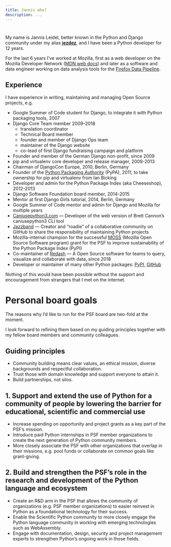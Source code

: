 ```yaml
---
title: Jannis who?
description: ...
---
```


# 


My name is Jannis Leidel, better known in the Python and Django community under my alias **[jezdez](https://twitter.com/jezdez)**, and I have been a Python developer for 12 years.


For the last 6 years I’ve worked at Mozilla, first as a web developer on the Mozilla Developer Network ([MDN web docs](https://developer.mozilla.org)) and later as a software and data engineer working on data analysis tools for the [Firefox Data Pipeline](https://telemetry.mozilla.org).


## Experience


I have experience in writing, maintaining and managing Open Source projects, e.g.


* Google Summer of Code student for Django, to integrate it with Python packaging tools, 2007
* Django Core Team member 2009\-2018
	+ translation coordinator
	+ Technical Board member
	+ founder and member of Django Ops team
	+ maintainer of the Django website
	+ co\-lead of first Django fundraising campaign and platform
* Founder and member of the German Django non\-profit, since 2009
* pip and virtualenv core developer and release manager, 2009\-2013
* Chairman of DjangoCon Europe, 2010, Berlin, Germany
* Founder of the [Python Packaging Authority](https://www.pypa.io/) (PyPA), 2011, to take ownership for pip and virtualenv from Ian Bicking
* Developer and admin for the Python Package Index (aka Cheeseshop), 2012\-2013
* Django Software Foundation board member, 2014\-2015
* Mentor at first Django Girls tutorial, 2014, Berlin, Germany
* Google Summer of Code mentor and admin for Django and Mozilla for multiple years
* [Caniusepython3\.com](https://caniusepython3.com) — Developer of the web version of Brett Cannon’s caniusepython3 CLI tool
* [Jazzband](https://jazzband.co) — Creator and “roadie” of a collaborative community on GitHub to share the responsibility of maintaining Python projects
* Mozilla\-internal champion for the successful [MOSS](https://www.mozilla.org/en-US/moss/) (Mozilla Open Source Software program) grant for the PSF to improve sustainability of the Python Package Index (PyPI)
* Co\-maintainer of [Redash](https://redash.io) — A Open Source software for teams to query, visualize and collaborate with data, since 2018
* Developer or maintainer of many other Python packages: [PyPI](https://pypi.org/user/jezdez/), [GitHub](https://github.com/jezdez/)


Nothing of this would have been possible without the support and encouragement from strangers that I met on the internet.


# Personal board goals


The reasons why I’d like to run for the PSF board are two\-fold at the moment.


I look forward to refining them based on my guiding principles together with my fellow board members and community colleagues.


## Guiding principles


* Community building means clear values, an ethical mission, diverse backgrounds and respectful collaboration.
* Trust those with domain knowledge and support everyone to attain it.
* Build partnerships, not silos.


## 1\. Support and extend the use of Python for a community of people by lowering the barrier for educational, scientific and commercial use


* Increase spending on opportunity and project grants as a key part of the PSF’s mission.
* Introduce paid Python internships in PSF member organizations to create the next generation of Python community members.
* More closely associate the PSF with other organizations that overlap in their missions, e.g. pool funds or collaborate on common goals like grant\-giving.


## 2\. Build and strengthen the PSF’s role in the research and development of the Python language and ecosystem


* Create an R\&D arm in the PSF that allows the community of organizations (e.g. PSF member organizations) to easier reinvest in Python as a foundational technology for their success.
* Enable the Scientific Python community to more closely engage the Python language community in working with emerging technologies such as WebAssembly.
* Engage with documentation, design, security and project management experts to strengthen Python’s ongoing work in those fields.


